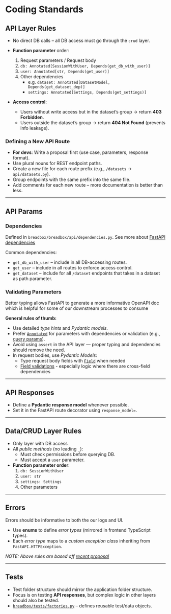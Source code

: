 # Coding Standards

## API Layer Rules

- No direct DB calls – all DB access must go through the `crud` layer.
- **Function parameter** order:

  1. Request parameters / Request body
  2. `db: Annotated[SessionWithUser, Depends(get_db_with_user)]`
  3. `user: Annotated[str, Depends(get_user)]`
  4. Other dependencies
     - e.g. `dataset: Annotated[DatasetModel, Depends(get_dataset_dep)]`
     - `settings: Annotated[Settings, Depends(get_settings)]`

- **Access control**:
  - Users without write access but in the dataset’s group → return **403 Forbidden**.
  - Users outside the dataset’s group → return **404 Not Found** (prevents info leakage).

### Defining a New API Route

- **For devs**: Write a proposal first (use case, parameters, response format).
- Use plural nouns for REST endpoint paths.
- Create a new file for each route prefix (e.g., `/datasets` → `api/datasets.py`).
- Group endpoints with the same prefix into the same file.
- Add comments for each new route – more documentation is better than less.

---

## API Params

### Dependencies

Defined in `breadbox/breadbox/api/dependencies.py`. See more about [FastAPI dependencies](https://fastapi.tiangolo.com/tutorial/dependencies/#create-a-dependency-or-dependable)

Common dependencies:

- `get_db_with_user` – include in all DB-accessing routes.
- `get_user` – include in all routes to enforce access control.
- `get_dataset` – include for all `/dataset` endpoints that takes in a dataset as path parameter.

### Validating Parameters

Better typing allows FastAPI to generate a more informative OpenAPI doc which is helpful for some of our downstream processes to consume

**General rules of thumb:**

- Use detailed _type hints_ and _Pydantic models_.
- Prefer [`Annotated`](https://fastapi.tiangolo.com/python-types/#type-hints-with-metadata-annotations) for parameters with dependencies or validation (e.g., [query params](https://fastapi.tiangolo.com/tutorial/query-param-models/#query-parameters-with-a-pydantic-model)).
- Avoid using `assert` in the API layer — proper typing and dependencies should remove the need.
- In request bodies, use _Pydantic Models_:
  - Type request body fields with [`Field`](https://fastapi.tiangolo.com/tutorial/body-fields/#import-field) when needed
  - [Field validations](https://docs.pydantic.dev/latest/concepts/validators/#field-validators) - especially logic where there are cross-field dependencies

---

## API Responses

- Define a **Pydantic response model** whenever possible.
- Set it in the FastAPI route decorator using `response_model=`.

---

## Data/CRUD Layer Rules

- Only layer with DB access
- All _public methods_ (no leading `_`):
  - Must check permissions before querying DB.
  - Must accept a `user` parameter.
- **Function parameter order**:
  1. `db: SessionWithUser`
  2. `user: str`
  3. `settings: Settings`
  4. Other parameters

---

## Errors

Errors should be informative to both the our logs and UI.

- Use **enums** to define _error types_ (mirrored in frontend TypeScript types).
- Each _error type_ maps to a _custom exception class_ inheriting from `FastAPI.HTTPException`.

_NOTE: Above rules are based off [recent proposal](https://docs.google.com/document/d/1PtR4aS8vdhk0voYIlp_lL2TVfhTZCluhbHbNKJmMsdc/edit?tab=t.0#heading=h.fnr7rg2653gf)_

---

## Tests

- Test folder structure should mirror the application folder structure.
- Focus is on testing **API responses**, but complex logic in other layers should also be tested.
- [`breadbox/tests/factories.py`](../tests/factories.py) – defines reusable test/data objects.
